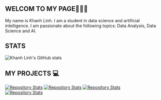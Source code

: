 ## WELCOM TO MY PAGE👋👋👋
My name is Khanh Linh. I am a student in data science and artificial intelligence. I am passionate about the following topics: Data Analysis, Data Science and AI.
## STATS
![Khanh Linh's GitHub stats](https://github-readme-stats.vercel.app/api?username=nguyennkhanhlinh&show_icons=true&theme=dracula)

## MY PROJECTS 💻
[![Repository Stats](https://github-readme-stats.vercel.app/api/pin/?username=nguyennkhanhlinh&repo=Cafe_Management&theme=dracula)](https://github.com/nguyennkhanhlinh/Cafe_Management)
[![Repository Stats](https://github-readme-stats.vercel.app/api/pin/?username=nguyennkhanhlinh&repo=Real-Estate-Data-Collecton-and-Analysis&theme=tokyonight)](https://github.com/nguyennkhanhlinh/Data-Collection-and-Analysis)
[![Repository Stats](https://github-readme-stats.vercel.app/api/pin/?username=nguyennkhanhlinh&repo=Lending-loan-club-Analysis&theme=synthwave)](https://github.com/nguyennkhanhlinh/Lending-loan-club-Analysis)
[![Repository Stats](https://github-readme-stats.vercel.app/api/pin/?username=nguyennkhanhlinh&repo=Predicting-loan-defaults-home-credit&theme=onedark)](https://github.com/nguyennkhanhlinh/Big-Data)



<!--
**nguyennkhanhlinh/nguyennkhanhlinh** is a ✨ _special_ ✨ repository because its `README.md` (this file) appears on your GitHub profile.

Here are some ideas to get you started:

- 🔭 I’m currently working on ...
- 🌱 I’m currently learning ...
- 👯 I’m looking to collaborate on ...
- 🤔 I’m looking for help with ...
- 💬 Ask me about ...
- 📫 How to reach me: ...
- 😄 Pronouns: ...
- ⚡ Fun fact: ...
-->
